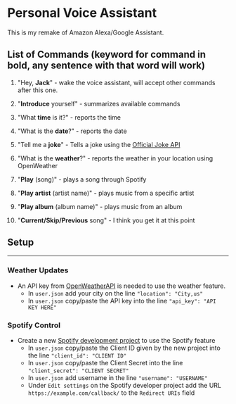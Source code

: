 # **Personal Voice Assistant**

This is my remake of Amazon Alexa/Google Assistant. 

## **List of Commands** (keyword for command in bold, any sentence with that word will work)
1. "Hey, **Jack**" - wake the voice assistant, will accept other commands after this one.

2. "**Introduce** yourself" - summarizes available commands

3. "What **time** is it?" - reports the time

4. "What is the **date**?" - reports the date

5. "Tell me a **joke**" - Tells a joke using the [Official Joke API](https://github.com/15Dkatz/official_joke_api)

6. "What is the **weather**?" - reports the weather in your location using OpenWeather 

7. "**Play** (song)" - plays a song through Spotify

8. "**Play artist** (artist name)" - plays music from a specific artist

9. "**Play album** (album name)" - plays music from an album

10. "**Current/Skip/Previous** song" - I think you get it at this point

    

## **Setup**

---

### Weather Updates
- An API key from [OpenWeatherAPI](https://openweathermap.org/api) is needed to use the weather feature.
  - In ```user.json``` add your city on the line ```"location": "City,us"```
  - In ```user.json``` copy/paste the API key into the line ```"api_key": "API KEY HERE"```

### Spotify Control

- Create a new [Spotify development project](https://developer.spotify.com/dashboard/applications) to use the Spotify feature
  - In ```user.json``` copy/paste the Client ID given by the new project into the line ```"client_id": "CLIENT ID"```
  - In ```user.json``` copy/paste the Client Secret into the line ```"client_secret": "CLIENT SECRET"```
  - In ```user.json``` add username in the line ```"username": "USERNAME"```
  - Under ```Edit settings``` on the Spotify developer project add the URL ```https://example.com/callback/``` to the ```Redirect URIs``` field